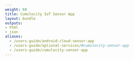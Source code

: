 ```yaml
---
weight: 60
title: Cumulocity IoT Sensor App
layout: bundle
outputs:
- html
- json
aliases:
  - /users-guide/android-cloud-sensor-app
  - /users-guide/optional-services/#cumulocity-sensor-app
  - /users-guide/cumulocity-sensor-app
---
```

